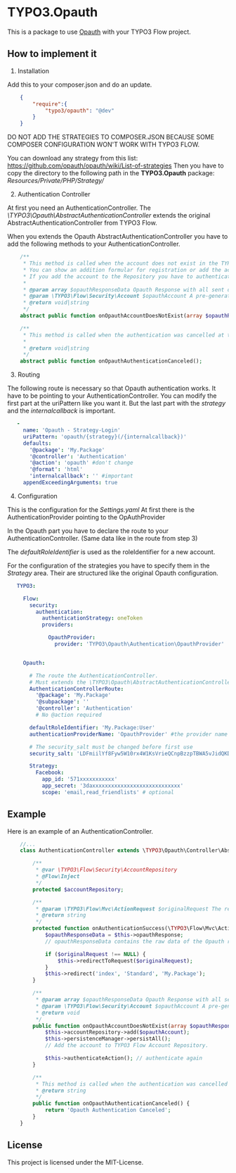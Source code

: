 TYPO3.Opauth
============

This is a package to use [Opauth](http://opauth.org) with your TYPO3 Flow project.


How to implement it
-------------------

1. Installation

 Add this to your composer.json and do an update.
 ```json
     {
         "require":{
             "typo3/opauth": "@dev"
         }
     }
 ```

 DO NOT ADD THE STRATEGIES TO COMPOSER.JSON BECAUSE SOME COMPOSER CONFIGURATION WON'T WORK WITH TYPO3 FLOW.

 You can download any strategy from this list: https://github.com/opauth/opauth/wiki/List-of-strategies
 Then you have to copy the directory to the following path in the **TYPO3.Opauth** package: *Resources/Private/PHP/Strategy/*


2. Authentication Controller

 At first you need an AuthenticationController.
 The *\TYPO3\Opauth\AbstractAuthenticationController* extends the original AbstractAuthenticationController from TYPO3 Flow.

 When you extends the Opauth AbstractAuthenticationController you have to add the following methods to your AuthenticationController.

 ```php
     /**
      * This method is called when the account does not exist in the TYPO3 Flow Account Repository.
      * You can show an addition formular for registration or add the account directly to the Account Repository.
      * If you add the account to the Repository you have to authenticate again manually.
      *
      * @param array $opauthResponseData Opauth Response with all sent data depends on the used strategy (facebook, twitter, ...)
      * @param \TYPO3\Flow\Security\Account $opauthAccount A pre-generated account with the Opauth data
      * @return void|string
      */
     abstract public function onOpauthAccountDoesNotExist(array $opauthResponseData, \TYPO3\Flow\Security\Account $opauthAccount);

     /**
      * This method is called when the authentication was cancelled at the provider.
      *
      * @return void|string
      */
     abstract public function onOpauthAuthenticationCanceled();
 ```


3. Routing

 The following route is necessary so that Opauth authentication works.
 It have to be pointing to your AuthenticationController.
 You can modify the first part at the uriPattern like you want it.
 But the last part with the *strategy* and the *internalcallback* is important.

 ```yaml
    -
      name: 'Opauth - Strategy-Login'
      uriPattern: 'opauth/{strategy}(/{internalcallback})'
      defaults:
        '@package': 'My.Package'
        '@controller': 'Authentication'
        '@action': 'opauth' #don't change
        '@format': 'html'
        'internalcallback': '' #important
      appendExceedingArguments: true
 ```


4. Configuration

 This is the configuration for the *Settings.yaml*
 At first there is the AuthenticationProvider pointing to the OpAuthProvider

 In the Opauth part you have to declare the route to your AuthenticationController. (Same data like in the route from step 3)

 The *defaultRoleIdentifier* is used as the roleIdentifier for a new account.

 For the configuration of the strategies you have to specify them in the *Strategy* area.
 Their are structured like the original Opauth configuration.

 ```yaml
    TYPO3:

      Flow:
        security:
          authentication:
            authenticationStrategy: oneToken
            providers:

              OpauthProvider:
                provider: 'TYPO3\Opauth\Authentication\OpauthProvider'


      Opauth:

        # The route the AuthenticationController.
        # Must extends the \TYPO3\Opauth\AbstractAuthenticationController.
        AuthenticationControllerRoute:
          '@package': 'My.Package'
          '@subpackage': ''
          '@controller': 'Authentication'
          # No @action required

        defaultRoleIdentifier: 'My.Package:User'
        authenticationProviderName: 'OpauthProvider' #the provider name from top

        # The security_salt must be changed before first use
        security_salt: 'LDFmiilYf8Fyw5W10rx4W1KsVrieQCnpBzzpTBWA5vJidQKDx8pMJbmw28R1C4m'

        Strategy:
          Facebook:
            app_id: '571xxxxxxxxxxx'
            app_secret: '3daxxxxxxxxxxxxxxxxxxxxxxxxxxxx'
            scope: 'email,read_friendlists' # optional
 ```


Example
-------

Here is an example of an AuthenticationController.

```php
    //...
    class AuthenticationController extends \TYPO3\Opauth\Controller\AbstractAuthenticationController {

        /**
         * @var \TYPO3\Flow\Security\AccountRepository
         * @Flow\Inject
         */
        protected $accountRepository;

        /**
         * @param \TYPO3\Flow\Mvc\ActionRequest $originalRequest The request that was intercepted by the security framework, NULL if there was none
         * @return string
         */
        protected function onAuthenticationSuccess(\TYPO3\Flow\Mvc\ActionRequest $originalRequest = NULL) {
            $opauthResponseData = $this->opauthResponse;
            // opauthResponseData contains the raw data of the Opauth response

            if ($originalRequest !== NULL) {
                $this->redirectToRequest($originalRequest);
            }
            $this->redirect('index', 'Standard', 'My.Package');
        }

        /**
         * @param array $opauthResponseData Opauth Response with all sent data
         * @param \TYPO3\Flow\Security\Account $opauthAccount A pre-generated account with the Opauth data
         * @return void
         */
        public function onOpauthAccountDoesNotExist(array $opauthResponseData, \TYPO3\Flow\Security\Account $opauthAccount) {
            $this->accountRepository->add($opauthAccount);
            $this->persistenceManager->persistAll();
            // Add the account to TYPO3 Flow Account Repository.

            $this->authenticateAction(); // authenticate again
        }

        /**
         * This method is called when the authentication was cancelled at the provider.
         * @return string
         */
        public function onOpauthAuthenticationCanceled() {
            return 'Opauth Authentication Canceled';
        }
    }
```


License
-------

This project is licensed under the MIT-License.